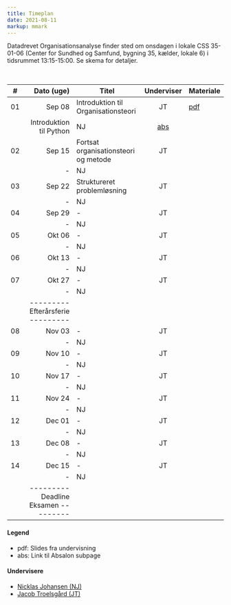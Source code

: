 ```yaml
---
title: Timeplan
date: 2021-08-11
markup: mmark
---
```



Datadrevet Organisationsanalyse finder sted om onsdagen i lokale CSS 35-01-06 (Center for Sundhed og Samfund, bygning 35, kælder, lokale 6) i tidsrummet 13:15-15:00. Se skema for detaljer. 

<br />

\#  | Dato (uge)  | Titel | Underviser | Materiale
------|------:|-------|:--------:|:------|
01|Sep 08|Introduktion til Organisationsteori|JT| [pdf](www.google.dk) |
  |      |Introduktion til Python|NJ| [abs](www.google.dk) | 
02|Sep 15|Fortsat organisationsteori og metode |JT| |
  |      |-|NJ|| 
03|Sep 22|Struktureret problemløsning|JT| |
  |      |-|NJ|| 
04|Sep 29|-|JT| |
  |      |-|NJ|| 
05|Okt 06|-|JT| |
  |      |-|NJ|| 
06|Okt 13|-|JT| |
  |      |-|NJ|| 
07|Okt 27|-|JT| |
  |      |-|NJ|| 
  |      | ---------   Efterårsferie  --------- | |
08|Nov 03|-|JT| |
  |      |-|NJ|| 
09|Nov 10|-|JT| |
  |      |-|NJ|| 
10|Nov 17|-|JT| |
  |      |-|NJ|| 
11|Nov 24|-|JT| |
  |      |-|NJ|| 
12|Dec 01|-|JT| |
  |      |-|NJ|| 
13|Dec 08|-|JT| |
  |      |-|NJ|| 
14|Dec 15|-|JT| |
  |      |-|NJ|| 
  |      | ---------   Deadline Eksamen  --------- | |

#### Legend
- pdf: Slides fra undervisning
- abs: Link til Absalon subpage


#### Undervisere
- [Nicklas Johansen (NJ)](https://nicklasjohansen.netlify.app/)
- [Jacob Troelsgård (JT)](https://forskning.ku.dk/soeg/result/?pure=da/persons/394369)


